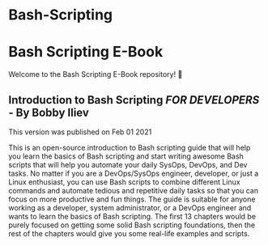 # Bash-Scripting

# Bash Scripting E-Book

Welcome to the Bash Scripting E-Book repository! 🚀

## Introduction to Bash Scripting *FOR DEVELOPERS* - By Bobby Iliev

This version was published on Feb 01 2021

This is an open-source introduction to Bash scripting guide that will help you learn the
basics of Bash scripting and start writing awesome Bash scripts that will help you
automate your daily SysOps, DevOps, and Dev tasks. No matter if you are a
DevOps/SysOps engineer, developer, or just a Linux enthusiast, you can use Bash
scripts to combine different Linux commands and automate tedious and repetitive daily
tasks so that you can focus on more productive and fun things.
The guide is suitable for anyone working as a developer, system administrator, or a
DevOps engineer and wants to learn the basics of Bash scripting.
The first 13 chapters would be purely focused on getting some solid Bash scripting
foundations, then the rest of the chapters would give you some real-life examples and
scripts.
